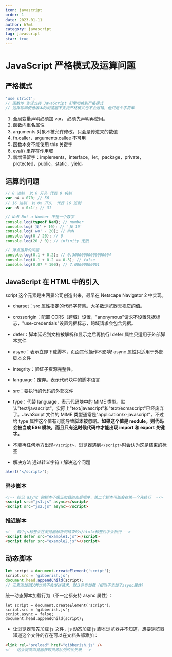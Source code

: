```yaml
---
icon: javascript
order: 1
date: 2023-01-11
author: h7ml
category: javascript
tag: javascript
star: true
---
```


# JavaScript 严格模式及运算问题

## 严格模式

```js
'use strict';
// 函数体 告诉支持 JavaScript 引擎切换到严格模式
// 这样写即使低版本的浏览器不支持严格模式也不会报错，他只是个字符串
```

1. 全局变量声明必须加 var。 必须先声明再使用。
2. 函数内重名属性
3. arguments 对象不被允许修改，只会是传进来的数值
4. fn.caller，arguments.callee 不可用
5. 函数本身不能使用 this 关键字
6. eval() 里存在作用域
7. 新增保留字：implements，interface，let，package，private，protected，public，static，yield。

## 运算的问题

```js
// 8 进制  以 0 开头 代表 8 机制
var n4 = 070; // 56
// 16 进制  以 0x 开头  代表 16 进制
var n5 = 0x1f; // 31

// NaN Not a Number 不是一个数字
console.log(typeof NaN); // number
console.log('我' + 10); // '我 10'
console.log('wo' - 20); // NaN
console.log(0 / 20); // 0
console.log(20 / 0); // infinity 无限

// 浮点运算的问题
console.log(0.1 + 0.2); // 0.30000000000000004
console.log(0.1 + 0.2 == 0.3); // false
console.log(0.07 * 100); // 7.00000000001
```

## JavaScript 在 HTML 中的引入

script 这个元素是由网景公司创造出来，最早在 Netscape Navigator 2 中实现。

- charset：src 属性指定的代码字符集。大多数浏览器无视它的值。
- crossorigin：配置 CORS（跨域）设置，"anonymous"请求不设置凭据标志，"use-credentials"设置凭据标志，跨域请求会包含凭据。
- defer：脚本延迟到文档被解析和显示之后再执行! defer 属性只适用于外部脚本文件
- async：表示立即下载脚本，页面其他操作不影响! async 属性只适用于外部脚本文件
- integrity：验证子资源完整性。
- language：废弃。表示代码块中的脚本语言
- src：要执行的代码的外部文件
- type：代替 language，表示代码块中的 MIME 类型。默认"text/javascript"，实际上"text/javascript"和"text/ecmascript"已经废弃了。JavaScript 文件的 MIME 类型通常是"application/x-javascript"，不过给 type 属性这个值有可能导致脚本被忽略。**如果这个值是 module，则代码会被当成 ES6 模块，而且只有这时候代码中才能出现 import 和 export 关键字。**

- 不能再任何地方出现`</script>`，浏览器遇到`</script>`时会认为这是结束的标签
- 解决方法 通过转义字符 \ 解决这个问题

```js
alert('</script>');
```

### 异步脚本

```html
<!-- 标记 async 的脚本不保证加载的先后顺序，第二个脚本可能会在第一个先执行  -->
<script src="js1.js" async></script>
<script src="js2.js" async></script>
```

### 推迟脚本

```html
<!-- 两个js标签会在浏览器解析到结束的</html>标签后才会执行 -->
<script defer src="example1.js"></script>
<script defer src="example2.js"></script>
```

## 动态脚本

```js
let script = document.createElement('script');
script.src = 'gibberish.js';
document.head.appendChild(script);
// 元素添加到DOM之前不会发送请求，默认异步加载（相当于添加了async属性）
```

统一动态脚本加载行为（不一定都支持 async 属性）：

```js{3}
let script = document.createElement('script');
script.src = 'gibberish.js';
script.async = false;
document.head.appendChild(script);
```

- 让浏览器预先加载 js 文件，js 动态加载 js 脚本浏览器并不知道，想要浏览器知道这个文件的存在可以在文档头部添加：

```html
<link rel="preload" href="gibberish.js" />
<!-- 这会提高浏览器获取资源队列的优先级 -->
```
